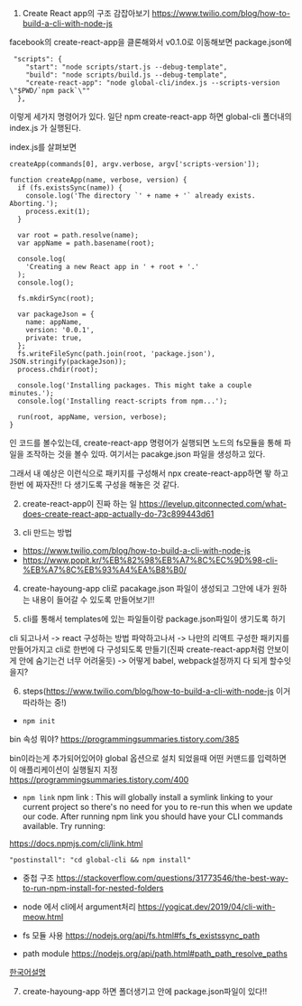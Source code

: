 1. Create React app의 구조 감잡아보기
https://www.twilio.com/blog/how-to-build-a-cli-with-node-js

facebook의 create-react-app을 클론해와서 v0.1.0로 이동해보면 package.json에 
```
 "scripts": {
    "start": "node scripts/start.js --debug-template",
    "build": "node scripts/build.js --debug-template",
    "create-react-app": "node global-cli/index.js --scripts-version \"$PWD/`npm pack`\""
  },
```
이렇게 세가지 명령어가 있다. 일단 npm create-react-app 하면 global-cli 폴더내의 index.js 가 실행된다. 


index.js를 살펴보면

```
createApp(commands[0], argv.verbose, argv['scripts-version']);

function createApp(name, verbose, version) {
  if (fs.existsSync(name)) {
    console.log('The directory `' + name + '` already exists. Aborting.');
    process.exit(1);
  }

  var root = path.resolve(name);
  var appName = path.basename(root);

  console.log(
    'Creating a new React app in ' + root + '.'
  );
  console.log();

  fs.mkdirSync(root);

  var packageJson = {
    name: appName,
    version: '0.0.1',
    private: true,
  };
  fs.writeFileSync(path.join(root, 'package.json'), JSON.stringify(packageJson));
  process.chdir(root);

  console.log('Installing packages. This might take a couple minutes.');
  console.log('Installing react-scripts from npm...');

  run(root, appName, version, verbose);
}
```

인 코드를 볼수있는데, create-react-app 명령어가 실행되면 노드의 fs모듈을 통해 파일을 조작하는 것을 볼수 있따. 
여기서는 pacakge.json 파일을 생성하고 있다. 


그래서 내 예상은 이런식으로 패키지를 구성해서 npx create-react-app하면 뙇 하고 한번 에 짜자잔!! 다 생기도록 구성을 해놓은 것 같다. 



2. create-react-app이 진짜 하는 일
https://levelup.gitconnected.com/what-does-create-react-app-actually-do-73c899443d61


3. cli 만드는 방법
- https://www.twilio.com/blog/how-to-build-a-cli-with-node-js
- https://www.popit.kr/%EB%82%98%EB%A7%8C%EC%9D%98-cli-%EB%A7%8C%EB%93%A4%EA%B8%B0/


4. create-hayoung-app cli로 pacakage.json 파일이 생성되고 그안에 내가 원하는 내용이 들어갈 수 있도록 만들어보기!!


5. cli를 통해서 templates에 있는 파일들이랑 package.json파일이 생기도록 하기

cli 되고나서 -> react 구성하는 방법 파악하고나서 -> 나만의 리액트 구성한 패키지를 만들어가지고 cli로 한번에 다 구성되도록 만들기(진짜 create-react-app처럼 안보이게 안에 숨기는건 너무 어려울듯) ->  어떻게 babel, webpack설정까지 다 되게 할수잇을지?


6. steps(https://www.twilio.com/blog/how-to-build-a-cli-with-node-js 이거 따라하는 중!)
- `npm init` 

bin 속성 뭐야? https://programmingsummaries.tistory.com/385

bin이라는게 추가되어있어야 global 옵션으로 설치 되었을때 어떤 커맨드를 입력하면 이 애플리케이션이 실행될지 지정
https://programmingsummaries.tistory.com/400


- `npm link`
npm link : This will globally install a symlink linking to your current project so there's no need for you to re-run this when we update our code. After running npm link you should have your CLI commands available. Try running:

https://docs.npmjs.com/cli/link.html

`"postinstall": "cd global-cli && npm install"`

- 중첩 구조
https://stackoverflow.com/questions/31773546/the-best-way-to-run-npm-install-for-nested-folders


- node 에서 cli에서 argument처리
https://yogicat.dev/2019/04/cli-with-meow.html

- fs 모듈 사용
https://nodejs.org/api/fs.html#fs_fs_existssync_path


- path module
https://nodejs.org/api/path.html#path_path_resolve_paths

[한국어설명](https://www.hanumoka.net/2018/11/08/node-20181108-node-path-join-vs-resolve/)


7. create-hayoung-app 하면 폴더생기고 안에 package.json파일이 있다!!
